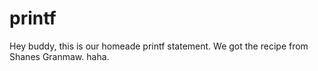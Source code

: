 # printf

Hey buddy, this is our homeade printf statement. We got the recipe from Shanes Granmaw. haha.
